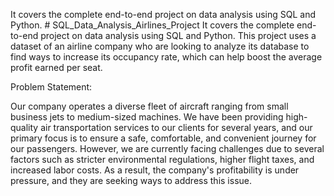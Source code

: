 It covers the complete end-to-end project on data analysis using SQL and Python. # SQL_Data_Analysis_Airlines_Project
It covers the complete end-to-end project on data analysis using SQL and Python. This project uses a dataset of an airline company who are looking to analyze its database to find ways to increase its occupancy rate, which can help boost the average profit earned per seat. 


Problem Statement:

Our company operates a diverse fleet of aircraft ranging from small business jets to medium-sized machines. We have been providing high-quality air transportation services to our clients for several years, and our primary focus is to ensure a safe, comfortable, and convenient journey for our passengers. However, we are currently facing challenges due to several factors such as stricter environmental regulations, higher flight taxes, and increased labor costs. As a result, the company's profitability is under pressure, and they are seeking ways to address this issue.
